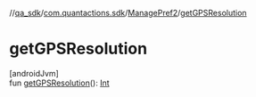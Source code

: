 //[qa_sdk](../../../index.md)/[com.quantactions.sdk](../index.md)/[ManagePref2](index.md)/[getGPSResolution](get-g-p-s-resolution.md)

# getGPSResolution

[androidJvm]\
fun [getGPSResolution](get-g-p-s-resolution.md)(): [Int](https://kotlinlang.org/api/latest/jvm/stdlib/kotlin/-int/index.html)
